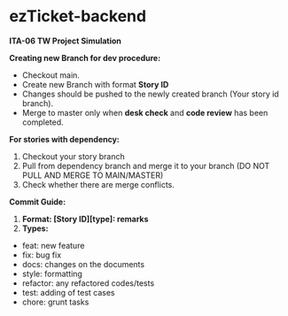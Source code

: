 # ezTicket-backend
**ITA-06 TW Project Simulation**

**Creating new Branch for dev procedure:**
- Checkout main.
- Create new Branch with format **Story ID**
- Changes should be pushed to the newly created branch (Your story id branch).
- Merge to master only when **desk check** and **code review** has been completed.

**For stories with dependency:**
1. Checkout your story branch
2. Pull from dependency branch and merge it to your branch (DO NOT PULL AND MERGE TO MAIN/MASTER)
3. Check whether there are merge conflicts.

**Commit Guide:**
1. **Format: [Story ID][type]: remarks**
2. **Types:**
- feat: new feature
- fix: bug fix
- docs: changes on the documents
- style: formatting
- refactor: any refactored codes/tests
- test: adding of test cases
- chore: grunt tasks 
